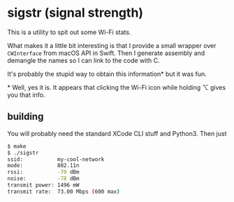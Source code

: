 # sigstr (signal strength)

This is a utility to spit out some Wi-Fi stats.

What makes it a little bit interesting is that I provide a small wrapper over
`CWInterface` from macOS API in Swift. Then I generate assembly and demangle
the names so I can link to the code with C.

It's probably the stupid way to obtain this information* but it was fun.

\* Well, yes it is. It appears that clicking the Wi-Fi icon while holding ⌥
gives you that info.

## building

You will probably need the standard XCode CLI stuff and Python3. Then just

```bash
$ make
$ ./sigstr
ssid:           my-cool-network
mode:           802.11n
rssi:           -70 dBm
noise:          -78 dBm
transmit power: 1496 mW
transmit rate:  73.00 Mbps (600 max)
```
